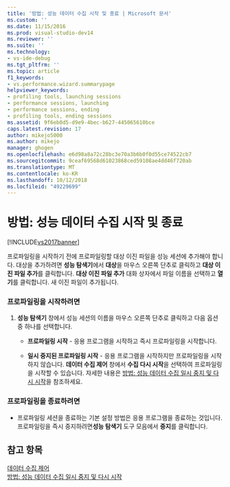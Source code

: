 ```yaml
---
title: '방법: 성능 데이터 수집 시작 및 종료 | Microsoft 문서'
ms.custom: ''
ms.date: 11/15/2016
ms.prod: visual-studio-dev14
ms.reviewer: ''
ms.suite: ''
ms.technology:
- vs-ide-debug
ms.tgt_pltfrm: ''
ms.topic: article
f1_keywords:
- vs.performance.wizard.summarypage
helpviewer_keywords:
- profiling tools, launching sessions
- performance sessions, launching
- performance sessions, ending
- profiling tools, ending sessions
ms.assetid: 9f6eb0d5-d9e9-4bec-b627-445065610bce
caps.latest.revision: 17
author: mikejo5000
ms.author: mikejo
manager: ghogen
ms.openlocfilehash: e6d98a8a72c28bc3e70a3b6b0f0d55ce74522cb7
ms.sourcegitcommit: 9ceaf69568d61023868ced59108ae4dd46f720ab
ms.translationtype: MT
ms.contentlocale: ko-KR
ms.lasthandoff: 10/12/2018
ms.locfileid: "49229699"
---
```

# <a name="how-to-start-and-end-performance-data-collection"></a>방법: 성능 데이터 수집 시작 및 종료
[!INCLUDE[vs2017banner](../includes/vs2017banner.md)]

프로파일링을 시작하기 전에 프로파일링할 대상 이진 파일을 성능 세션에 추가해야 합니다. 대상을 추가하려면 **성능 탐색기**에서 **대상**을 마우스 오른쪽 단추로 클릭하고 **대상 이진 파일 추가**를 클릭합니다. **대상 이진 파일 추가** 대화 상자에서 파일 이름을 선택하고 **열기**를 클릭합니다. 새 이진 파일이 추가됩니다.  
  
### <a name="to-start-profiling"></a>프로파일링을 시작하려면  
  
1.  **성능 탐색기** 창에서 성능 세션의 이름을 마우스 오른쪽 단추로 클릭하고 다음 옵션 중 하나를 선택합니다.  
  
    -   **프로파일링 시작** - 응용 프로그램을 시작하고 즉시 프로파일링을 시작합니다.  
  
    -   **일시 중지된 프로파일링 시작** - 응용 프로그램을 시작하지만 프로파일링을 시작하지 않습니다. **데이터 수집 제어** 창에서 **수집 다시 시작**을 선택하여 프로파일링을 시작할 수 있습니다. 자세한 내용은 [방법: 성능 데이터 수집 일시 중지 및 다시 시작](../profiling/how-to-pause-and-resume-performance-data-collection.md)을 참조하세요.  
  
### <a name="to-end-profiling"></a>프로파일링을 종료하려면  
  
-   프로파일링 세션을 종료하는 기본 설정 방법은 응용 프로그램을 종료하는 것입니다. 프로파일링을 즉시 중지하려면**성능 탐색기** 도구 모음에서 **중지**를 클릭합니다.  
  
## <a name="see-also"></a>참고 항목  
 [데이터 수집 제어](../profiling/controlling-data-collection.md)   
 [방법: 성능 데이터 수집 일시 중지 및 다시 시작](../profiling/how-to-pause-and-resume-performance-data-collection.md)



